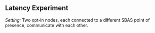 ## Latency Experiment

*Setting:*
Two opt-in nodes, each connected to a different SBAS point of presence, communicate with each other.
